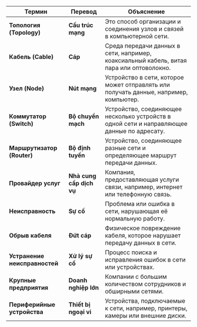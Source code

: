 | Термин                | Перевод       | Объяснение                                                               |
|-----------------------------|-----------------------------------|--------------------------------------------------------------------------------------------|
| **Топология (Topology)**   | **Cấu trúc mạng**                | Это способ организации и соединения узлов и связей в компьютерной сети.                   |
| **Кабель (Cable)**          | **Cáp**                         | Среда передачи данных в сети, например, коаксиальный кабель, витая пара или оптоволокно.  |
| **Узел (Node)**             | **Nút mạng**                    | Устройство в сети, которое может отправлять или получать данные, например, компьютер.     |
| **Коммутатор (Switch)**     | **Bộ chuyển mạch**              | Устройство, соединяющее несколько устройств в одной сети и направляющее данные по адресату.|
| **Маршрутизатор (Router)**  | **Bộ định tuyến**               | Устройство, соединяющее разные сети и определяющее маршрут передачи данных.               |
| **Провайдер услуг**          | **Nhà cung cấp dịch vụ**        | Компания, предоставляющая услуги связи, например, интернет или телефонную связь.         |
| **Неисправность**           | **Sự cố**                       | Проблема или ошибка в сети, нарушающая её нормальную работу.                              |
| **Обрыв кабеля**               | **Đứt cáp**                     | Физическое повреждение кабеля, которое нарушает передачу данных в сети.                   |
| **Устранение неисправностей**  | **Xử lý sự cố**                 | Процесс поиска и исправления ошибок в сети или устройствах.                               |
| **Крупные предприятия**        | **Doanh nghiệp lớn**             | Компании с большим количеством сотрудников и обширными сетями.                            |
| **Периферийные устройства**    | **Thiết bị ngoại vi**            | Устройства, подключаемые к сети, например, принтеры, камеры или внешние диски.            |


